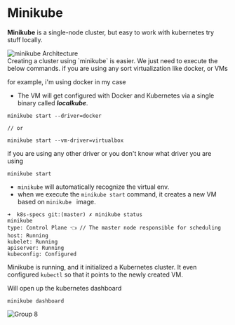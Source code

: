 
# Minikube
**Minikube** is a single-node cluster, but easy to work with kubernetes try stuff locally.

<img src="https://3.bp.blogspot.com/-lpJa8w6XMKY/XFhoY5dDQ8I/AAAAAAAADC0/t2Ojfo2CM_wbe1TGNo8jq5JE6JJYJbYbQCLcBGAs/s640/minikube-architecture.png" alt="minikube Architecture"/>

<br/>
Creating a cluster using `minikube` is easier. We just need to execute the below commands. if you are using any sort virtualization like docker, or VMs

for example, i'm using docker in my case
- The VM will get configured with Docker and Kubernetes via a single binary called ***localkube***.
```shell
minikube start --driver=docker

// or

minikube start --vm-driver=virtualbox
```
if you are using any other driver or you don't know what driver you are using
```
minikube start
```
- `minikube` will automatically recognize the virtual env.
- when we execute the `minikube start` command, it creates a new VM based on `minikube ` image.

```shell
➜  k8s-specs git:(master) ✗ minikube status
minikube
type: Control Plane 👈 // The master node responsible for scheduling
host: Running
kubelet: Running
apiserver: Running
kubeconfig: Configured
```

Minikube is running, and it initialized a Kubernetes cluster. It even configured
`kubectl` so that it points to the newly created VM.

Will open up the kubernetes dashboard
```
minikube dashboard
```
![Group 8](https://user-images.githubusercontent.com/43869046/127490822-a221a903-b361-4862-9762-8a6c32416a17.png)

